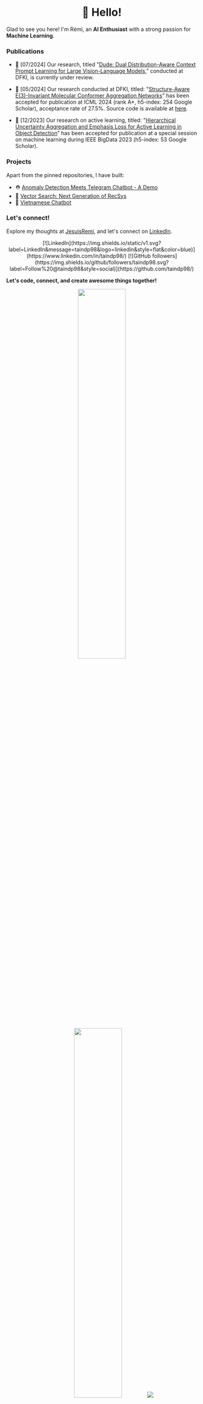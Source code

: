 <h1 align='center'>👋 Hello!</h1>

Glad to see you here! I'm Rémi, an **AI Enthusiast** with a strong passion for **Machine Learning**.

### Publications

- 📖 [07/2024] Our research, titled "[Dude: Dual Distribution-Aware Context Prompt Learning for Large Vision-Language Models](https://arxiv.org/pdf/2407.04489),” conducted at DFKI, is currently under review.
  
- 📖 [05/2024] Our research conducted at DFKI, titled: "[Structure-Aware E(3)-Invariant Molecular Conformer Aggregation Networks](https://arxiv.org/pdf/2402.01975)” has been accepted for publication at ICML 2024 (rank A*, h5-index: 254 Google Scholar), acceptance rate of 27.5%. Source code is available at [here](https://github.com/duyhominhnguyen/conan-fgw).

- 📖 [12/2023] Our research on active learning, titled: "[Hierarchical Uncertainty Aggregation and Emphasis Loss for Active Learning in Object Detection](https://ieeexplore.ieee.org/document/10386534)” has been accepted for publication at a special session on machine learning during IEEE BigData 2023 (h5-index: 53 Google Scholar).

### Projects

Apart from the pinned repositories, I have built:
- ⛑️ [Anomaly Detection Meets Telegram Chatbot - A Demo](https://jesuisremi.super.site/project/anomaly-detection-meets-telegram-chatbot-a-demo)
- 👔 [Vector Search: Next Generation of RecSys](https://jesuisremi.super.site/project/vector-search-next-generation-of-recsys)
- 🤖 [Vietnamese Chatbot](https://jesuisremi.super.site/project/chatbot-university-consultancy)


### Let's connect!

Explore my thoughts at [JesuisRemi](https://jesuisremi.super.site), and let's connect on [LinkedIn](https://www.linkedin.com/in/taindp98/).

<p align="center">
[![LinkedIn](https://img.shields.io/static/v1.svg?label=LinkedIn&message=taindp98&logo=linkedin&style=flat&color=blue)](https://www.linkedin.com/in/taindp98/) [![GitHub followers](https://img.shields.io/github/followers/taindp98.svg?label=Follow%20@taindp98&style=social)](https://github.com/taindp98/)
</p>

**Let's code, connect, and create awesome things together!**

<p align="center">
  <img height="50%" width="auto" src ="https://github-readme-stats.vercel.app/api?username=taindp98&show_icons=true&count_private=true&theme=darcula&hide_border=true&hide=issues,contribs&bg_color=00000000">
  <img height="50%" width="auto" src ="https://github-readme-stats.vercel.app/api/top-langs/?username=taindp98&layout=compact&hide_border=true&theme=darcula&bg_color=00000000&langs_count=6&hide=jupyter%20notebook,tex,css,php&exclude_repo=Pacman-AI">
  <img src ="https://github-readme-streak-stats.herokuapp.com?user=taindp98&theme=darcula&hide_border=true&background=FFFFFF00">
  <br>
  <br>
  <a href="https://www.buymeacoffee.com/taindp98"> <img align="center" src="https://cdn.buymeacoffee.com/buttons/v2/default-orange.png" height="50" width="210" alt="aveek.saha" /></a>
</p>

<br />
